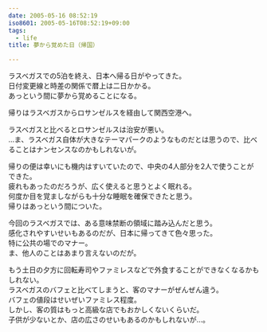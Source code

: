 ```yaml
---
date: 2005-05-16 08:52:19
iso8601: 2005-05-16T08:52:19+09:00
tags:
  - life
title: 夢から覚めた日（帰国）

---
```


<div class="entry-body">
  <p>ラスベガスでの5泊を終え、日本へ帰る日がやってきた。<br />
    日付変更線と時差の関係で暦上は二日かかる。<br />
    あっという間に夢から覚めることになる。</p>

  <p>帰りはラスベガスからロサンゼルスを経由して関西空港へ。</p>

  <p>ラスベガスと比べるとロサンゼルスは治安が悪い。<br />
    …ま、ラスベガス自体が大きなテーマパークのようなものだとは思うので、比べることはナンセンスなのかもしれないが。</p>

  <p>帰りの便は幸いにも機内はすいていたので、中央の4人部分を2人で使うことができた。<br />
    疲れもあったのだろうが、広く使えると思うとよく眠れる。<br />
    何度か目を覚ましながらも十分な睡眠を確保できたと思う。<br />
    帰りはあっという間についた。</p>

  <p>今回のラスベガスでは、ある意味禁断の領域に踏み込んだと思う。<br />
    感化されやすいせいもあるのだが、日本に帰ってきて色々思った。<br />
    特に公共の場でのマナー。<br />
    ま、他人のことはあまり言えないのだが。</p>

  <p>もう土日の夕方に回転寿司やファミレスなどで外食することができなくなるかもしれない。<br />
    ラスベガスのバフェと比べてしまうと、客のマナーがぜんぜん違う。<br />
    バフェの値段はせいぜいファミレス程度。<br />
    しかし、客の質はもっと高級な店でもおかしくないくらいだ。<br />
    子供が少ないとか、店の広さのせいもあるのかもしれないが…。</p>
</div>
